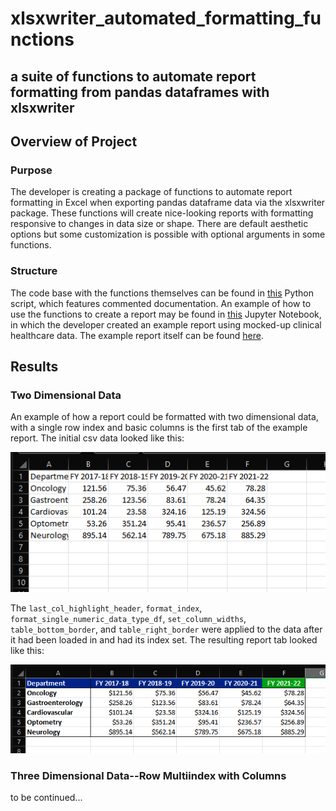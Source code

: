# xlsxwriter_automated_formatting_functions
## a suite of functions to automate report formatting from pandas dataframes with xlsxwriter

## Overview of Project

### Purpose

The developer is creating a package of functions to automate report formatting in Excel when exporting pandas dataframe data via the xlsxwriter package. These functions will create nice-looking reports with formatting responsive to changes in data size or shape. There are default aesthetic options but some customization is possible with optional arguments in some functions.

### Structure

The code base with the functions themselves can be found in [this](https://github.com/cbeckler/xlsxwriter_automated_formatting_functions/blob/main/formatting_functions_open_source.py) Python script, which features commented documentation. An example of how to use the functions to create a report may be found in [this](https://github.com/cbeckler/xlsxwriter_automated_formatting_functions/blob/main/create_example_report.ipynb) Jupyter Notebook, in which the developer created an example report using mocked-up clinical healthcare data. The example report itself can be found [here](https://github.com/cbeckler/xlsxwriter_automated_formatting_functions/blob/main/Reports/Example%20Clinical%20Report.xlsx).

## Results

### Two Dimensional Data

An example of how a report could be formatted with two dimensional data, with a single row index and basic columns is the first tab of the example report. The initial csv data looked like this:

![two dimensional raw data csv](https://github.com/cbeckler/xlsxwriter_automated_formatting_functions/blob/main/Resources/1_2D_before.png)

The `last_col_highlight_header`, `format_index`, `format_single_numeric_data_type_df`, `set_column_widths`, `table_bottom_border`, and `table_right_border` were applied to the data after it had been loaded in and had its index set. The resulting report tab looked like this:

![two dimensional data report table](https://github.com/cbeckler/xlsxwriter_automated_formatting_functions/blob/main/Resources/1_2D_after.png)

### Three Dimensional Data--Row Multiindex with Columns

to be continued...
